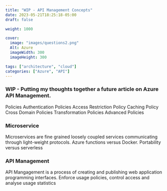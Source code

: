 ```yaml
---
title: "WIP - API Management Concepts"
date: 2023-05-21T18:25:18-05:00
draft: false

weight: 1000

cover:
  image: "images/questions2.png"
  Alt: Azure
  imageWidth: 300
  imageHeight: 300

tags: ["architecture", "cloud"]
categories: ["Azure", "API"]
---
```


### WIP - Putting my thoughts together a future article on Azure API Management.

Policies
Authentication Policies
Access Restriction Policy
Caching Policy
Cross Domain Policies
Transformation Policies
Advanced Policies

### Microservice

Microservices are fine grained loosely coupled services communicating through light-weight protocols.
Azure functions versus Docker. Portability versus serverless

### API Management

API Mangagement is a process of creating and publishing web application programming interfaces. Enforce usage policies, control access and analyse usage statistics
